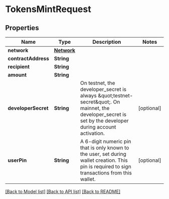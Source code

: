 # TokensMintRequest

## Properties
Name | Type | Description | Notes
------------ | ------------- | ------------- | -------------
**network** | [**Network**](Network.md) |  | 
**contractAddress** | **String** |  | 
**recipient** | **String** |  | 
**amount** | **String** |  | 
**developerSecret** | **String** | On testnet, the developer_secret is always \&quot;testnet-secret\&quot;. On mainnet, the developer_secret is set by the developer during account activation. | [optional] 
**userPin** | **String** | A 6-digit numeric pin that is only known to the user, set during wallet creation. This pin is required to sign transactions from this wallet. | [optional] 

[[Back to Model list]](../README.md#documentation-for-models) [[Back to API list]](../README.md#documentation-for-api-endpoints) [[Back to README]](../README.md)


